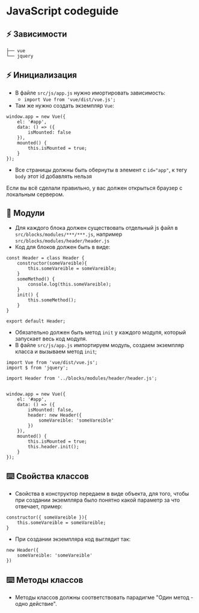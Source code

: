 # JavaScript codeguide

## :zap: Зависимости
```
├── vue
└── jquery
```
## :zap: Инициализация
* В файле ``` src/js/app.js ``` нужно имортировать зависимость:
  * ``` import Vue from 'vue/dist/vue.js'; ```
* Там же нужно создать экземпляр ``` Vue ```:
```
window.app = new Vue({
    el: '#app',
    data: () => ({
        isMounted: false
    }),
    mounted() {
        this.isMounted = true;
    }
});
```
* Все страницы должны быть обернуты в элемент с ```id="app"```, к тегу ```body``` этот id добавлять нельзя

Если вы всё сделали правильно, у вас должен открыться браузер с локальным сервером.

## :open_file_folder: Модули
* Для каждого блока должен существовать отдельный js файл в ``` src/blocks/modules/***/***.js ```, например ``` src/blocks/modules/header/header.js ``` 
* Код для блоков должен быть в виде:
```
const Header = class Header {
    constructor(someVareible){
        this.someVareible = someVareible;
    }
    someMethod() {
        console.log(this.someVareible);
    }
    init() {
        this.someMethod();
    }
}

export default Header;
```
* Обязательно должен быть метод ``` init ``` у каждого модуля, который запускает весь код модуля.
* В файле ``` src/js/app.js ``` импортируем модуль, создаем экземпляр класса и вызываем метод ``` init ```;
```
import Vue from 'vue/dist/vue.js';
import $ from 'jquery';

import Header from '../blocks/modules/header/header.js';


window.app = new Vue({
    el: '#app',
    data: () => ({
        isMounted: false,
        header: new Header({
            someVareible: 'someVareible'
        })
    }),
    mounted() {
        this.isMounted = true;
        this.header.init();
    }
});
```


## :keyboard: Свойства классов
* Свойства в конструктор передаем в виде объекта, для того, чтобы при создании экземпляра было понятно какой параметр за что отвечает, пример:
```
constructor({ someVareible }){
    this.someVareible = someVareible;
}
```
* При создании экземпляра код выглядит так:
```
new Header({
    someVareible: 'someVareible'
})
```

## :keyboard: Методы классов
* Методы классов должны соответствовать парадигме "Один метод - одно действие".